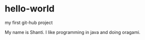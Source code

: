 # hello-world
my first git-hub project

My name is Shanti. I like programming in java and doing oragami.
